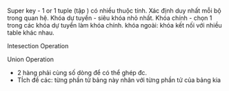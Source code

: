 
 Super key - 1 or 1 tuple (tập ) có nhiều thuộc tính. Xác định duy nhất mỗi bộ trong quan hệ.
 Khóa dự tuyển - siêu khóa nhỏ nhất.
 Khóa chính - chọn 1 trong các khóa dự tuyển làm khóa chính.
 khóa ngoài: khóa kết nối với nhiều table khác nhau.


Intesection Operation

Union Operation
+ 2 hàng phải cùng số dòng để có thể ghép đc.
+ TÍch đề các: từng phần tử bảng này nhân với từng phần tử của bảng kia
